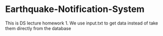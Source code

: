 # Earthquake-Notification-System
This is DS lecture homework 1. We use input.txt to get data instead of take them directly from the database

